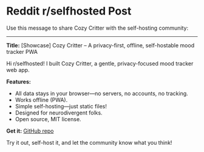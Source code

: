 # Reddit r/selfhosted Post

Use this message to share Cozy Critter with the self-hosting community:

---

**Title:** [Showcase] Cozy Critter – A privacy-first, offline, self-hostable mood tracker PWA

Hi r/selfhosted! I built Cozy Critter, a gentle, privacy-focused mood tracker web app.

**Features:**
- All data stays in your browser—no servers, no accounts, no tracking.
- Works offline (PWA).
- Simple self-hosting—just static files!
- Designed for neurodivergent folks.
- Open source, MIT license.

**Get it:** [GitHub repo](https://github.com/CatgirlRika/CozyCritters)

Try it out, self-host it, and let the community know what you think!
